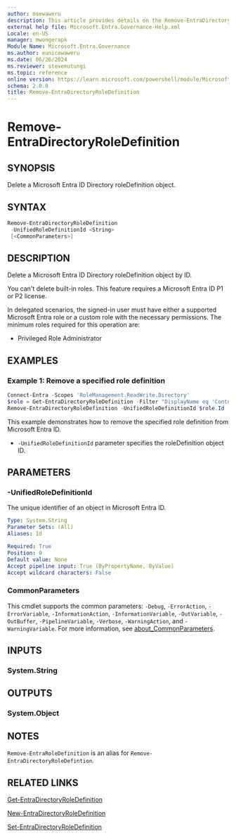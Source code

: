 ```yaml
---
author: msewaweru
description: This article provides details on the Remove-EntraDirectoryRoleDefinition command.
external help file: Microsoft.Entra.Governance-Help.xml
Locale: en-US
manager: mwongerapk
Module Name: Microsoft.Entra.Governance
ms.author: eunicewaweru
ms.date: 06/26/2024
ms.reviewer: stevemutungi
ms.topic: reference
online version: https://learn.microsoft.com/powershell/module/Microsoft.Entra.Governance/Remove-EntraDirectoryRoleDefinition
schema: 2.0.0
title: Remove-EntraDirectoryRoleDefinition
---
```


# Remove-EntraDirectoryRoleDefinition

## SYNOPSIS

Delete a Microsoft Entra ID Directory roleDefinition object.

## SYNTAX

```powershell
Remove-EntraDirectoryRoleDefinition
 -UnifiedRoleDefinitionId <String>
 [<CommonParameters>]
```

## DESCRIPTION

Delete a Microsoft Entra ID Directory roleDefinition object by ID.

You can't delete built-in roles. This feature requires a Microsoft Entra ID P1 or P2 license.

In delegated scenarios, the signed-in user must have either a supported Microsoft Entra role or a custom role with the necessary permissions. The minimum roles required for this operation are:

- Privileged Role Administrator

## EXAMPLES

### Example 1: Remove a specified role definition

```powershell
Connect-Entra -Scopes 'RoleManagement.ReadWrite.Directory'
$role = Get-EntraDirectoryRoleDefinition -Filter "DisplayName eq 'Contoso Custom Role Definition'"
Remove-EntraDirectoryRoleDefinition -UnifiedRoleDefinitionId $role.Id
```

This example demonstrates how to remove the specified role definition from Microsoft Entra ID.

- `-UnifiedRoleDefinitionId` parameter specifies the roleDefinition object ID.

## PARAMETERS

### -UnifiedRoleDefinitionId

The unique identifier of an object in Microsoft Entra ID.

```yaml
Type: System.String
Parameter Sets: (All)
Aliases: Id

Required: True
Position: 0
Default value: None
Accept pipeline input: True (ByPropertyName, ByValue)
Accept wildcard characters: False
```

### CommonParameters

This cmdlet supports the common parameters: `-Debug`, `-ErrorAction`, `-ErrorVariable`, `-InformationAction`, `-InformationVariable`, `-OutVariable`, `-OutBuffer`, `-PipelineVariable`, `-Verbose`, `-WarningAction`, and `-WarningVariable`. For more information, see [about_CommonParameters](https://go.microsoft.com/fwlink/?LinkID=113216).

## INPUTS

### System.String

## OUTPUTS

### System.Object

## NOTES

`Remove-EntraRoleDefinition` is an alias for `Remove-EntraDirectoryRoleDefintion`.

## RELATED LINKS

[Get-EntraDirectoryRoleDefinition](Get-EntraDirectoryRoleDefinition.md)

[New-EntraDirectoryRoleDefinition](New-EntraDirectoryRoleDefinition.md)

[Set-EntraDirectoryRoleDefinition](Set-EntraDirectoryRoleDefinition.md)
